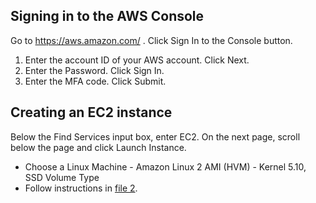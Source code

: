 ## Signing in to the AWS Console
Go to https://aws.amazon.com/ . Click Sign In to the Console button.

1. Enter the account ID of your AWS account. Click Next.
2. Enter the Password. Click Sign In.
3. Enter the MFA code. Click Submit.

## Creating an EC2 instance
Below the Find Services input box, enter EC2.
On the next page, scroll below the page and click Launch Instance.
- Choose a Linux Machine - Amazon Linux 2 AMI (HVM) - Kernel 5.10, SSD Volume Type
- Follow instructions in [file 2](https://github.com/dh-center/Projects2022/blob/main/Interactive%20map%20of%20Revolutionary%20postcards/Terminal%20code%20for%20setting%20up%20a%20web%20server%20to%20install%20Omeka%20API.md). 

